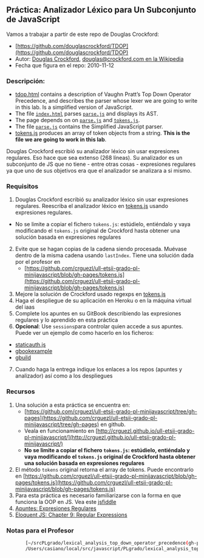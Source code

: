 ## Práctica: Analizador Léxico para Un Subconjunto de JavaScript

Vamos a trabajar a partir de este repo de Douglas Crockford:

-  [https://github.com/douglascrockford/TDOP](https://github.com/douglascrockford/TDOP)
-  Autor: [Douglas Crockford](http://www.crockford.com/), [douglas@crockford.com en la Wikipedia](https://en.wikipedia.org/wiki/Douglas_Crockford)
-  Fecha que figura en el repo: 2010-11-12


### Descripción:

-   [tdop.html](http://crguezl.github.io/ull-etsii-grado-pl-minijavascript/tdop.html) contains a description of Vaughn Pratt’s Top Down Operator
    Precedence, and describes the parser whose lexer we are going to
    write in this lab. Is a simplified version of JavaScript.
-   The file [`index.html`](https://github.com/douglascrockford/TDOP/blob/master/index.html) parses [`parse.js`](https://github.com/douglascrockford/TDOP/blob/master/parse.js) and displays its AST.
-   The page depends on on [`parse.js`](https://github.com/douglascrockford/TDOP/blob/master/parse.js) and [`tokens.js`](https://github.com/douglascrockford/TDOP/blob/master/tokens.js).
-   The file [`parse.js`](https://github.com/douglascrockford/TDOP/blob/master/parse.js) contains the Simplified JavaScript parser.
-   [tokens.js](https://github.com/douglascrockford/TDOP/blob/master/tokens.js) produces an array of token objects from a string. **This is the file we are going to work in this lab**.

Douglas Crockford escribió su analizador léxico sin usar expresiones
regulares. Eso hace que sea extenso (268 líneas). Su analizador es un
subconjunto de JS que no tiene - entre otras cosas - expresiones
regulares ya que uno de sus objetivos era que el analizador se analizara
a si mismo.


### Requisitos

1. Douglas Crockford escribió su analizador léxico sin usar expresiones
regulares. Reescriba el analizador léxico en [tokens.js](https://github.com/douglascrockford/TDOP/blob/master/tokens.js) usando expresiones regulares.
  - No se limite a copiar el fichero `tokens.js`: estúdielo, entiéndalo y vaya modificando el `tokens.js` original de Crockford hasta obtener una solución basada en expresiones regulares
2.  Evite que se hagan copias de la cadena siendo procesada. Muévase
    dentro de la misma cadena usando `lastIndex`. Tiene una
    solución dada por el profesor en 
    - [https://github.com/crguezl/ull-etsii-grado-pl-minijavascript/blob/gh-pages/tokens.js](https://github.com/crguezl/ull-etsii-grado-pl-minijavascript/blob/gh-pages/tokens.js)
3. Mejore la solución de Crockford usado regexps en [tokens.js](https://github.com/douglascrockford/TDOP/blob/master/tokens.js)
4.  Haga el despliegue de su aplicación en Heroku o en la máquina virtual del iaas
5. Complete los apuntes en su GitBook describiendo las expresiones regulares y lo aprendido en esta práctica
6. **Opcional**: Use `sessions`para controlar quien accede a sus apuntes. Puede ver un ejemplo de como hacerlo en los ficheros:
  - [staticauth.js](https://github.com/ULL-ESIT-DSI-1617/express-cookies-examples/blob/master/staticauth.js)
  - [gbookexample](https://github.com/ULL-ESIT-DSI-1617/express-cookies-examples/tree/master/gbookexample)
  - [gbuild](https://github.com/ULL-ESIT-DSI-1617/express-cookies-examples/blob/master/gbuild)
7. Cuando haga la entrega indique los enlaces a los repos (apuntes y analizador) así como a los despliegues

### Recursos

1.  Una solución a esta práctica se encuentra en:
    -   [https://github.com/crguezl/ull-etsii-grado-pl-minijavascript/tree/gh-pages](https://github.com/crguezl/ull-etsii-grado-pl-minijavascript/tree/gh-pages) en github.
    -   Veala en funcionamiento en [http://crguezl.github.io/ull-etsii-grado-pl-minijavascript/](http://crguezl.github.io/ull-etsii-grado-pl-minijavascript/)
    - **No se limite a copiar el fichero `tokens.js`: estúdielo, entiéndalo y vaya modificando el `tokens.js` original de Crockford hasta obtener una solución basada en expresiones regulares**
2.  El método `tokens` original retorna el array de tokens. Puede
    encontrarlo en [https://github.com/crguezl/ull-etsii-grado-pl-minijavascript/blob/gh-pages/tokens.js](https://github.com/crguezl/ull-etsii-grado-pl-minijavascript/blob/gh-pages/tokens.js)
3. Para esta práctica es necesario familiarizarse con la forma en que
    funciona la OOP en JS. Vea este [jsfiddle](http://jsfiddle.net/casiano/Mw9dW/)
4. [Apuntes: Expresiones Regulares](../apuntes/regexp/README.md)
5. [Eloquent JS: Chapter 9: Regular Expressions](http://eloquentjavascript.net/09_regexp.html)

### Notas para el Profesor

```bash
       [~/srcPLgrado/lexical_analysis_top_down_operator_precedence(gh-pages)]$ pwd -P
       /Users/casiano/local/src/javascript/PLgrado/lexical_analysis_top_down_operator_precedence
```


